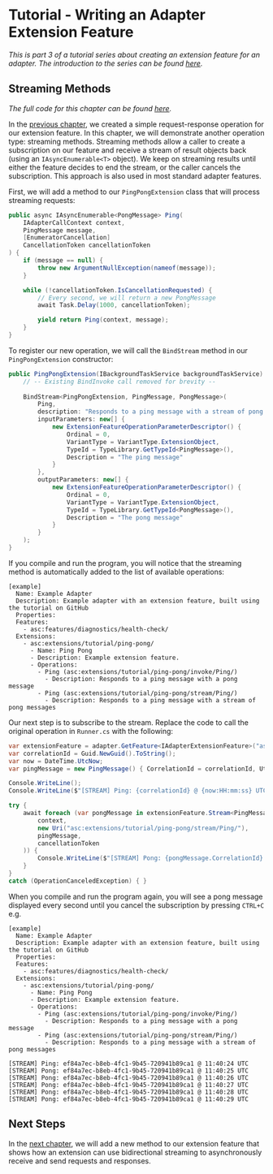 # Tutorial - Writing an Adapter Extension Feature

_This is part 3 of a tutorial series about creating an extension feature for an adapter. The introduction to the series can be found [here](00-Introduction.md)._


## Streaming Methods

_The full code for this chapter can be found [here](/examples/tutorials/writing-an-extension-feature/chapter-03)._

In the [previous chapter](02-Extension_Methods.md), we created a simple request-response operation for our extension feature. In this chapter, we will demonstrate another operation type: streaming methods. Streaming methods allow a caller to create a subscription on our feature and receive a stream of result objects back (using an `IAsyncEnumerable<T>` object). We keep on streaming results until either the feature decides to end the stream, or the caller cancels the subscription. This approach is also used in most standard adapter features.

First, we will add a method to our `PingPongExtension` class that will process streaming requests:

```csharp
public async IAsyncEnumerable<PongMessage> Ping(
    IAdapterCallContext context, 
    PingMessage message, 
    [EnumeratorCancellation]
    CancellationToken cancellationToken
) {
    if (message == null) {
        throw new ArgumentNullException(nameof(message));
    }

    while (!cancellationToken.IsCancellationRequested) {
        // Every second, we will return a new PongMessage
        await Task.Delay(1000, cancellationToken);

        yield return Ping(context, message);
    }
}
```

To register our new operation, we will call the `BindStream` method in our `PingPongExtension` constructor:

```csharp
public PingPongExtension(IBackgroundTaskService backgroundTaskService) : base(backgroundTaskService) {
    // -- Existing BindInvoke call removed for brevity --
    
    BindStream<PingPongExtension, PingMessage, PongMessage>(
        Ping,
        description: "Responds to a ping message with a stream of pong messages",
        inputParameters: new[] {
            new ExtensionFeatureOperationParameterDescriptor() {
                Ordinal = 0,
                VariantType = VariantType.ExtensionObject,
                TypeId = TypeLibrary.GetTypeId<PingMessage>(),
                Description = "The ping message"
            }
        },
        outputParameters: new[] {
            new ExtensionFeatureOperationParameterDescriptor() {
                Ordinal = 0,
                VariantType = VariantType.ExtensionObject,
                TypeId = TypeLibrary.GetTypeId<PongMessage>(),
                Description = "The pong message"
            }
        }
    );
}
```

If you compile and run the program, you will notice that the streaming method is automatically added to the list of available operations:

```
[example]
  Name: Example Adapter
  Description: Example adapter with an extension feature, built using the tutorial on GitHub
  Properties:
  Features:
    - asc:features/diagnostics/health-check/
  Extensions:
    - asc:extensions/tutorial/ping-pong/
      - Name: Ping Pong
      - Description: Example extension feature.
      - Operations:
        - Ping (asc:extensions/tutorial/ping-pong/invoke/Ping/)
          - Description: Responds to a ping message with a pong message
        - Ping (asc:extensions/tutorial/ping-pong/stream/Ping/)
          - Description: Responds to a ping message with a stream of pong messages
```

Our next step is to subscribe to the stream. Replace the code to call the original operation in `Runner.cs` with the following:

```csharp
var extensionFeature = adapter.GetFeature<IAdapterExtensionFeature>("asc:extensions/tutorial/ping-pong/");
var correlationId = Guid.NewGuid().ToString();
var now = DateTime.UtcNow;
var pingMessage = new PingMessage() { CorrelationId = correlationId, UtcTime = now };

Console.WriteLine();
Console.WriteLine($"[STREAM] Ping: {correlationId} @ {now:HH:mm:ss} UTC");

try {
    await foreach (var pongMessage in extensionFeature.Stream<PingMessage, PongMessage>(
        context,
        new Uri("asc:extensions/tutorial/ping-pong/stream/Ping/"),
        pingMessage,
        cancellationToken
    )) {
        Console.WriteLine($"[STREAM] Pong: {pongMessage.CorrelationId} @ {pongMessage.UtcTime:HH:mm:ss} UTC");
    }
}
catch (OperationCanceledException) { }
```

When you compile and run the program again, you will see a pong message displayed every second until you cancel the subscription by pressing `CTRL+C` e.g.

```
[example]
  Name: Example Adapter
  Description: Example adapter with an extension feature, built using the tutorial on GitHub
  Properties:
  Features:
    - asc:features/diagnostics/health-check/
  Extensions:
    - asc:extensions/tutorial/ping-pong/
      - Name: Ping Pong
      - Description: Example extension feature.
      - Operations:
        - Ping (asc:extensions/tutorial/ping-pong/invoke/Ping/)
          - Description: Responds to a ping message with a pong message
        - Ping (asc:extensions/tutorial/ping-pong/stream/Ping/)
          - Description: Responds to a ping message with a stream of pong messages

[STREAM] Ping: ef84a7ec-b8eb-4fc1-9b45-720941b89ca1 @ 11:40:24 UTC
[STREAM] Pong: ef84a7ec-b8eb-4fc1-9b45-720941b89ca1 @ 11:40:25 UTC
[STREAM] Pong: ef84a7ec-b8eb-4fc1-9b45-720941b89ca1 @ 11:40:26 UTC
[STREAM] Pong: ef84a7ec-b8eb-4fc1-9b45-720941b89ca1 @ 11:40:27 UTC
[STREAM] Pong: ef84a7ec-b8eb-4fc1-9b45-720941b89ca1 @ 11:40:28 UTC
[STREAM] Pong: ef84a7ec-b8eb-4fc1-9b45-720941b89ca1 @ 11:40:29 UTC
```


## Next Steps

In the [next chapter](04-Duplex_Streaming_Methods.md), we will add a new method to our extension feature that shows how an extension can use bidirectional streaming to asynchronously receive and send requests and responses.
